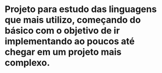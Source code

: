 # Projeto para estudo das linguagens que mais utilizo, começando do básico com o objetivo de ir implementando ao poucos até chegar em um projeto mais complexo.

